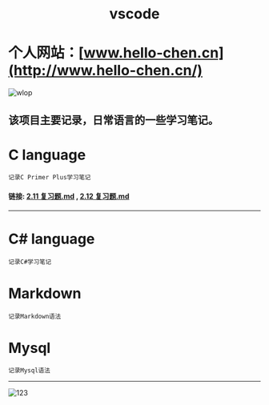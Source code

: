 # <center>vscode</center>

# 个人网站：[www.hello-chen.cn](http://www.hello-chen.cn/)
![wlop](https://graph.baidu.com/resource/121ebf0507cded1be88ac01580566358.jpg)

## 该项目主要记录，日常语言的一些学习笔记。

# C language

    记录C Primer Plus学习笔记
#### 链接: [2.11 复习题.md](https://github.com/Hello-Chen/vscode/blob/master/C%20language/C%20learning%20notes/2.11%20%E5%A4%8D%E4%B9%A0%E9%A2%98.md#211复习题) , [2.12 复习题.md](https://github.com/Hello-Chen/vscode/blob/master/C%20language/C%20learning%20notes/2.12%20%E7%BC%96%E7%A8%8B%E7%BB%83%E4%B9%A0.md)

----

# C# language

    记录C#学习笔记

# Markdown

    记录Markdown语法

# Mysql

    记录Mysql语法
------
![123](https://graph.baidu.com/resource/121d60c5aff191abdc90801580566258.jpg)